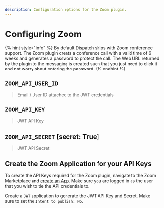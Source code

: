```yaml
---
description: Configuration options for the Zoom plugin.
---
```


# Configuring Zoom

{% hint style="info" %}
By default Dispatch ships with Zoom conference support. The Zoom plugin creats a conference call with a valid time of 6 weeks and generates a password to protect the call.  The Web URL returned by the plugin to the messaging is created such that you just need to click it and not worry about entering the password.
{% endhint %}

## `ZOOM_API_USER_ID`

> Email / User ID attached to the JWT credentials

## `ZOOM_API_KEY`

> JWT API Key

## `ZOOM_API_SECRET` \[secret: True\]

> JWT API Secret

## Create the Zoom Application for your API Keys

To create the API Keys required for the Zoom plugin, navigate to the Zoom Marketplace and [create an App](https://marketplace.zoom.us/develop/create). Make sure you are logged in as the user that you wish to tie the API credentials to.

Create a `JWT` application to generate the JWT API Key and Secret. Make sure to set the `Intent to publish: No`.
